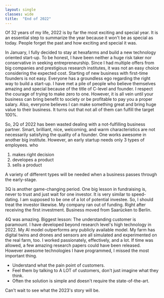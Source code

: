 ```yaml
---
layout: single
classes: wide
title:  "End of 2022"
---
```


Of 32 years of my life, 2022 is by far the most exciting and special year.
It is an essential step to summarize the year because it won't be as special as today.
People forget the past and how exciting and special it was.

In January, I fully decided to stay at hexafarms and build a new technology oriented start-up.
To be honest, I have been neither a huge risk taker nor conservative in seeking entrepreneurship.
Since I had multiple offers from big companies and prestigious research institutes, it was not an easy choice considering the expected cost.
Starting of new business with first-time founders is not easy.
Everyone has a groundless ego regarding the right way to build a start-up.
I have met a pile of people who believe themselves amazing and special because of the title of C-level and founder.
I respect the courage of trying to make zero to one.
However, it is all vein until your business can bring benefit to society or be profitable to pay you a proper salary.
Also, everyone believes I can make something great and bring huge value to their business.
It turns out that not all of them can fulfill the target 100%.

So, 2Q of 2022 has been wasted dealing with a not-fulfilling business partner.
Smart, brilliant, nice, welcoming, and warm characteristics are not necessarily satisfying the quality of a founder.
One works awesome in another big institute.
However, an early startup needs only 3 types of employees. who 
1. makes right decision
2. developes a product
3. sells a product

A variety of different types will be needed when a business passes through the early-stage.

3Q is another game-changing period.
One big lesson in fundraising is, never to trust and just wait for one investor.
It is very similar to speed-dating.
I am supposed to be one of a lot of potential investee.
So, I should treat the investor likewise.
My company ran out of funding. Right after receiving the first investment.
Business moved from Saarücken to Berlin.

4Q was amazing.
Biggest lesson: The understanding customer is paramount.
I have developed beyond research level's high technology in 2022.
My AI model outperforms any publicly available model.
My farm has digital twins and drones and sensors are all simulated and experimented on the real farm, too.
I worked passionately, effectively, and a lot.
If time was allowed, a few amazing research papers could have been released.
However awesome technologies I have programmed, I missed the most important thing.
- Understand what the pain point of customers.
- Feel them by talking to A LOT of customers, don't just imagine what they think.
- Often the solution is simple and doesn't require the state-of-the-art.

Can't wait to see what the 2023's story will be.